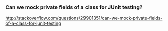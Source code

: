 
### Can we mock private fields of a class for JUnit testing?


http://stackoverflow.com/questions/29901351/can-we-mock-private-fields-of-a-class-for-junit-testing
